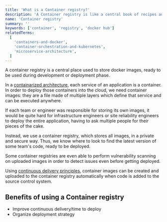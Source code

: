 ```yaml
---
title: 'What is a Container registry?'
description: 'A Container registry is like a central book of recipes any cook in a restaurant can use when needed.'
name: 'Container registry'
summary: ''
keywords: ['container', 'registry', 'docker hub']
relatedTerms:
  [
    'containers-and-docker',
    'container-orchestration-and-kubernetes',
    'microservice-architecture',
  ]
---
```


A container registry is a central place used to store docker images, ready to be used during development or deployment phase.

In a [containarized architecture](#containers-and-docker 'What is Docker and a container?'), each service of an application is a container. In order to deploy those containers into the cloud, we need container images: they are a file made of multiple layers which define that service and can be executed anywhere.

If each team or engineer was responsible for storing its own images, it would be quite hard for infrastructure engineers or site reliability engineers to deploy the entire application, having to ask multiple people for their pieces of the cake.

Instead, we use a container registry, which stores all images, in a private and secure way. Thus, we know where to look to find the latest version of some team's code, ready to be deployed.

Some container registries are even able to perform vulnerability scanning on uploaded images in order to detect issues even before getting deployed.

Using [continuous delivery principles](#continuous-delivery 'What is Continuous delivery?'), container images can be created and uploaded to the container registry automatically when code is added to the source control system.

## Benefits of using a Container registry

- Improve continuous delivery/time to deploy
- Organize deployment strategy
